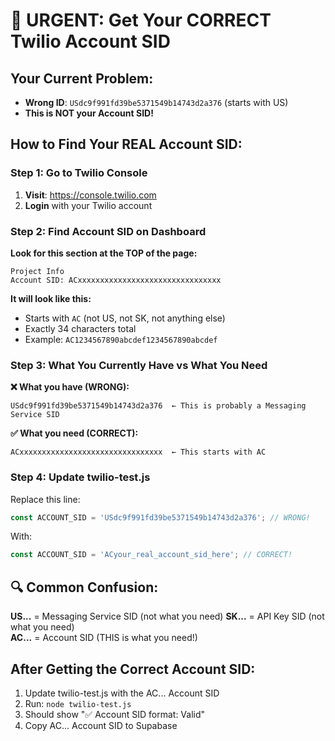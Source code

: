 # 🚨 URGENT: Get Your CORRECT Twilio Account SID

## Your Current Problem:
- **Wrong ID**: `USdc9f991fd39be5371549b14743d2a376` (starts with US)
- **This is NOT your Account SID!**

## How to Find Your REAL Account SID:

### Step 1: Go to Twilio Console
1. **Visit**: https://console.twilio.com
2. **Login** with your Twilio account

### Step 2: Find Account SID on Dashboard
**Look for this section at the TOP of the page:**
```
Project Info
Account SID: ACxxxxxxxxxxxxxxxxxxxxxxxxxxxxxxxx
```

**It will look like this:**
- Starts with `AC` (not US, not SK, not anything else)
- Exactly 34 characters total
- Example: `AC1234567890abcdef1234567890abcdef`

### Step 3: What You Currently Have vs What You Need

**❌ What you have (WRONG):**
```
USdc9f991fd39be5371549b14743d2a376  ← This is probably a Messaging Service SID
```

**✅ What you need (CORRECT):**
```
ACxxxxxxxxxxxxxxxxxxxxxxxxxxxxxxxx  ← This starts with AC
```

### Step 4: Update twilio-test.js
Replace this line:
```javascript
const ACCOUNT_SID = 'USdc9f991fd39be5371549b14743d2a376'; // WRONG!
```

With:
```javascript
const ACCOUNT_SID = 'ACyour_real_account_sid_here'; // CORRECT!
```

## 🔍 Common Confusion:

**US...** = Messaging Service SID (not what you need)
**SK...** = API Key SID (not what you need)  
**AC...** = Account SID (THIS is what you need!)

## After Getting the Correct Account SID:
1. Update twilio-test.js with the AC... Account SID
2. Run: `node twilio-test.js`
3. Should show "✅ Account SID format: Valid"
4. Copy AC... Account SID to Supabase
